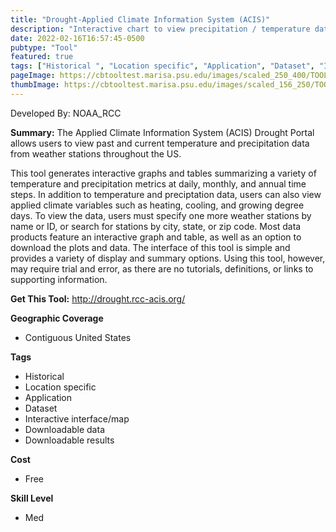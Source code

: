 ```yaml
---
title: "Drought-Applied Climate Information System (ACIS)"
description: "Interactive chart to view precipitation / temperature data for stations across the U.S."
date: 2022-02-16T16:57:45-0500
pubtype: "Tool"
featured: true
tags: ["Historical ", "Location specific", "Application", "Dataset", "Interactive interface/map", "Downloadable data", "Downloadable results"]
pageImage: https://cbtooltest.marisa.psu.edu/images/scaled_250_400/TOOLID_29.0_ScreenCapture-1.png
thumbImage: https://cbtooltest.marisa.psu.edu/images/scaled_156_250/TOOLID_29.0_ScreenCapture-1.png
---
```

Developed By: NOAA_RCC

**Summary:** The Applied Climate Information System (ACIS) Drought Portal allows users to view past and current temperature and precipitation data from weather stations throughout the US. 

This tool generates interactive graphs and tables summarizing a variety of temperature and precipitation metrics at daily, monthly, and annual time steps. In addition to temperature and preciptation data, users can also view applied climate variables such as heating, cooling, and growing degree days. To view the data, users must specify one more weather stations by name or ID, or search for stations by city, state, or zip code. Most data products feature an interactive graph and table, as well as an option to download the plots and data. The interface of this tool is simple and provides a variety of display and summary options. Using this tool, however, may require trial and error, as there are no tutorials, definitions, or links to supporting information.

__**Get This Tool:**__ http://drought.rcc-acis.org/

__**Geographic Coverage**__
- Contiguous United States

__**Tags**__
-  Historical 
-  Location specific
-  Application
-  Dataset
-  Interactive interface/map
-  Downloadable data
-  Downloadable results

__**Cost**__
- Free

__**Skill Level**__
- Med
